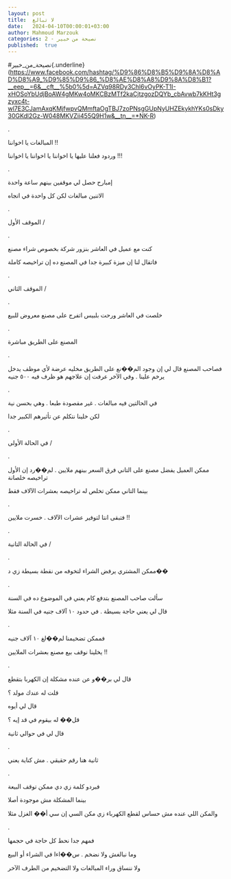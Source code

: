 ```yaml
---
layout: post
title:  لا تبالغ
date:   2024-04-10T00:00:01+03:00
author: Mahmoud Marzouk
categories: 2 - نصيحة من خبير
published:  true
---
```

\#نصيحة_من_خبير{.underline}(https://www.facebook.com/hashtag/%D9%86%D8%B5%D9%8A%D8%AD%D8%A9_%D9%85%D9%86_%D8%AE%D8%A8%D9%8A%D8%B1?__eep__=6&__cft__%5b0%5d=AZVq98RDy3Chl6vOyPK-T1I-xHOSoYbUdjBoAW4gMKw4oMKCBzMTf2kaCjtzgozDQYb_cbAvwb7kKHt3gzyxc4t-wl7E3CJamAxqKMjfwpvQMmftaOgTBJ7zoPNsgGUpNyUHZEkykhYKs0sDky30GKdl2Gz-W048MKVZii455Q9H1w&__tn__=*NK-R)

.

المبالغات يا اخواننا !!

وردود فعلنا عليها يا اخواننا يا اخواننا يا اخواننا !!!

.

إمبارح حصل لي موقفين بينهم ساعة واحدة

الاتنين مبالغات لكن كل واحدة في اتجاه

.

الموقف الأول /

.

كنت مع عميل في العاشر بنزور شركة بخصوص شراء مصنع

فاتقال لنا إن ميزة كبيرة جدا في المصنع ده إن تراخيصه كاملة

.

الموقف الثاني /

.

خلصت في العاشر ورحت بلبيس اتفرج على مصنع معروض للبيع

.

المصنع على الطريق مباشرة

.

فصاحب المصنع قال لي إن وجود الم��نع على الطريق مخليه عرضة لأي موظف يدخل
يرخم علينا . وفي الآخر عرفت إن علاجهم هو ظرف فيه ٥٠٠ جنيه

.

في الحالتين فيه مبالغات . غير مقصودة طبعا . وهي بحسن نية

لكن خلينا نتكلم عن تأثيرهم الكبير جدا

.

في الحالة الأولى /

.

ممكن العميل يفضل مصنع على التاني فرق السعر بينهم ملايين . لم��رد إن
الأول تراخيصه خلصانة

بينما التاني ممكن تخلص له تراخيصه بعشرات الآلاف فقط

.

فتبقى انتا لتوفير عشرات الآلاف . خسرت ملايين !!

.

في الحالة التانية /

.

ممكن المشتري يرفض الشراء لتخوفه من نقطة بسيطة زي د��

.

سألت صاحب المصنع بتدفع كام يعني في الموضوع ده في السنة

قال لي يعني حاجة بسيطة . في حدود ١٠ آلاف جنيه في السنة مثلا

.

فممكن تضخيمنا لم��لغ ١٠ آلاف جنيه

يخلينا نوقف بيع مصنع بعشرات الملايين !!

.

قال لي بر��و عن عنده مشكلة إن الكهربا بتقطع

قلت له عندك مولد ؟

قال لي أيوه

قل�� له بيقوم في قد إيه ؟

قال لي في حوالي ثانية

.

ثانية هنا رقم حقيقي . مش كناية يعني

.

فبردو كلمة زي دي ممكن توقف البيعة

بينما المشكلة مش موجودة أصلا

والمكن اللي عنده مش حساس لقطع الكهرباء زي مكن السي إن سي أ�� الغزل
مثلا

.

فمهم جدا نحط كل حاجة في حجمها

وما نبالغش ولا نضخم . س��اءا في الشراء أو البيع

ولا ننساق وراء المبالغات ولا التضخيم من الطرف الآخر
